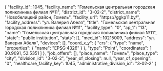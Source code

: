 {
    "facility_id": 1045,
    "facility_name": "Гомельская центральная городская поликлиника филиал №11",
    "district_id": "3-02-2",
    "district_name": "Новобелицкий район, Гомель",
    "facility_url": "https:\/\/ggkp11.by\/",
    "facility_address": "ул. Валерия Абеля",
    "title": "Гомельская центральная городская поликлиника филиал №11",
    "facility_type": "0",
    "ap_1": "13",
    "name": "Гомельская центральная городская поликлиника филиал №11",
    "state": "public institution",
    "stats": [],
    "med_id": 10215009,
    "address": "ул. Валерия Абеля",
    "devices": [],
    "coord_x_y": {
        "crs": {
            "type": "name",
            "properties": {
                "name": "EPSG:4326"
            }
        },
        "type": "Point",
        "coordinates": [
            30.9091,
            52.5351
        ]
    },
    "job_offers": [],
    "place_name": "Гомель",
    "place_type": "city",
    "division_id": "3-02-2",
    "year_of_closing": null,
    "year_of_opening": "0",
    "healthcare_facility_key": 1045,
    "administrative_division_id": "3-02-2"
}